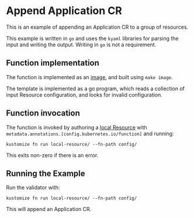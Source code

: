 # Append Application CR

This is an example of appending an Application CR to a group of resources.

This example is written in `go` and uses the `kyaml` libraries for parsing the
input and writing the output.  Writing in `go` is not a requirement.

## Function implementation

The function is implemented as an [image](image), and built using `make image`.

The template is implemented as a go program, which reads a collection of input
Resource configuration, and looks for invalid configuration.

## Function invocation

The function is invoked by authoring a [local Resource](local-resource)
with `metadata.annotations.[config.kubernetes.io/function]` and running:

    kustomize fn run local-resource/ --fn-path config/

This exits non-zero if there is an error.

## Running the Example

Run the validator with:

    kustomize fn run local-resource/ --fn-path config/

This will append an Application CR.  
